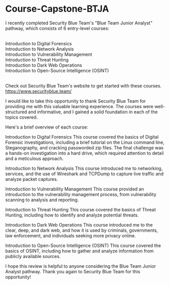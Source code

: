 # Course-Capstone-BTJA


I recently completed Security Blue Team's "Blue Team Junior Analyst" pathway, which consists of 6 entry-level courses: <br><br>
<div align="center">
</div>

Introduction to Digital Forensics <br>
Introduction to Network Analysis <br>
Introduction to Vulnerability Management <br>
Introduction to Threat Hunting <br>
Introduction to Dark Web Operations <br>
Introduction to Open-Source Intelligence (OSINT) <br><br> 

Check out Security Blue Team's website to get started with these courses. https://www.securityblue.team/

I would like to take this opportunity to thank Security Blue Team for providing me with this valuable learning experience. The courses were well-structured and informative, and I gained a solid foundation in each of the topics covered.

Here's a brief overview of each course:

Introduction to Digital Forensics
This course covered the basics of Digital Forensic investigations, including a brief tutorial on the Linux command line, Steganography, and cracking passworded zip files. The final challenge was a hands-on investigation into a hard drive, which required attention to detail and a meticulous approach.

Introduction to Network Analysis
This course introduced me to networking, services, and the use of Wireshark and TCPDump to capture live traffic and analyze packet captures.

Introduction to Vulnerability Management
This course provided an introduction to the vulnerability management process, from vulnerability scanning to analysis and reporting.

Introduction to Threat Hunting
This course covered the basics of Threat Hunting, including how to identify and analyze potential threats.

Introduction to Dark Web Operations
This course introduced me to the clear, deep, and dark web, and how it is used by criminals, governments, law enforcement, and individuals seeking more privacy online.

Introduction to Open-Source Intelligence (OSINT)
This course covered the basics of OSINT, including how to gather and analyze information from publicly available sources.

I hope this review is helpful to anyone considering the Blue Team Junior Analyst pathway. Thank you again to Security Blue Team for this opportunity!
